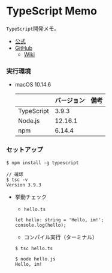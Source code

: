 # TypeScript Memo

`TypeScript`開発メモ。

- [公式](https://www.typescriptlang.org/)
- [GitHub](https://github.com/microsoft/TypeScript)
  - [Wiki](https://github.com/microsoft/TypeScript/wiki)

### 実行環境

- macOS 10.14.6

  | | バージョン | 備考 |
  | :-- | :-- | :-- |
  | TypeScript | 3.9.3 | |
  | Node.js | 12.16.1 | |
  | npm | 6.14.4 | |

### セットアップ

```
$ npm install -g typescript

// 確認
$ tsc -v
Version 3.9.3
```

  - 挙動チェック

    - `hello.ts`

    ```
    let hello: string = 'Hello, im!';
    console.log(hello);
    ```

    - コンパイル実行（ターミナル）

    ```
    $ tsc hello.ts

    $ node hello.js
    Hello, im!
    ```